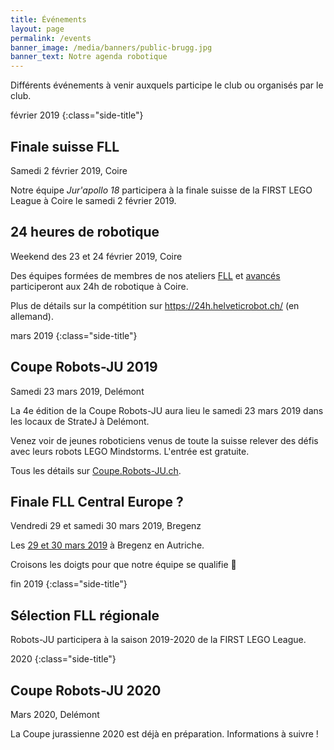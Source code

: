 ```yaml
---
title: Événements
layout: page
permalink: /events
banner_image: /media/banners/public-brugg.jpg
banner_text: Notre agenda robotique
---
```


Différents événements à venir auxquels participe le club ou organisés par le club.

février 2019
{:class="side-title"}

## Finale suisse FLL

<i class="fa fa-calendar"></i> Samedi 2 février 2019, Coire

Notre équipe *Jur'apollo 18* participera à la finale suisse de la FIRST LEGO League à Coire le samedi 2 février 2019.

## 24 heures de robotique

<i class="fa fa-calendar"></i> Weekend des 23 et 24 février 2019, Coire

Des équipes formées de membres de nos ateliers [FLL](/ateliers-fll) et [avancés](/ateliers-avances) participeront aux 24h de robotique à Coire.

Plus de détails sur la compétition sur <https://24h.helveticrobot.ch/> (en allemand).

mars 2019
{:class="side-title"}

## Coupe Robots-JU 2019

<i class="fa fa-calendar"></i> Samedi 23 mars 2019, Delémont

La 4e édition de la Coupe Robots-JU aura lieu le samedi 23 mars 2019 dans les locaux de StrateJ à Delémont.

Venez voir de jeunes roboticiens venus de toute la suisse relever des défis avec leurs robots LEGO Mindstorms.
L'entrée est gratuite.

Tous les détails sur [Coupe.Robots-JU.ch](https://coupe.robots-ju.ch/).

## Finale FLL Central Europe ?

<i class="fa fa-calendar"></i> Vendredi 29 et samedi 30 mars 2019, Bregenz

Les [29 et 30 mars 2019](https://www.first-lego-league.org/en/season/tournaments.html?s=FLL+2018%2F19&c=FLL+Finale+Zentraleuropa+2019&m=21714536378080) à Bregenz en Autriche.

Croisons les doigts pour que notre équipe se qualifie 🤞

<div class="events-later"></div>

fin 2019
{:class="side-title"}

## Sélection FLL régionale

Robots-JU participera à la saison 2019-2020 de la FIRST LEGO League.

2020
{:class="side-title"}

## Coupe Robots-JU 2020

<i class="fa fa-calendar"></i> Mars 2020, Delémont

La Coupe jurassienne 2020 est déjà en préparation. Informations à suivre !
